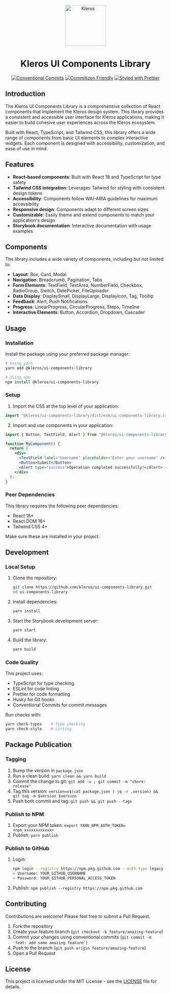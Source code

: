 <p align="center">
  <a href="https://kleros.io">
    <img alt="Kleros" src="https://github.com/kleros/court/blob/master/public/icon-512.png?raw=true" width="128">
  </a>
</p>

<h1 align="center">Kleros UI Components Library</h1>

<p align="center">
  <a href="https://conventionalcommits.org"><img src="https://img.shields.io/badge/Conventional%20Commits-1.0.0-yellow.svg" alt="Conventional Commits"></a>
  <a href="http://commitizen.github.io/cz-cli/"><img src="https://img.shields.io/badge/commitizen-friendly-brightgreen.svg" alt="Commitizen Friendly"></a>
  <a href="https://github.com/prettier/prettier"><img src="https://img.shields.io/badge/styled_with-prettier-ff69b4.svg" alt="Styled with Prettier"></a>
</p>

## Introduction

The Kleros UI Components Library is a comprehensive collection of React components that implement the Kleros design system. This library provides a consistent and accessible user interface for Kleros applications, making it easier to build cohesive user experiences across the Kleros ecosystem.

Built with React, TypeScript, and Tailwind CSS, this library offers a wide range of components from basic UI elements to complex interactive widgets. Each component is designed with accessibility, customization, and ease of use in mind.

## Features

- **React-based components**: Built with React 18 and TypeScript for type safety
- **Tailwind CSS integration**: Leverages Tailwind for styling with consistent design tokens
- **Accessibility**: Components follow WAI-ARIA guidelines for maximum accessibility
- **Responsive design**: Components adapt to different screen sizes
- **Customizable**: Easily theme and extend components to match your application's design
- **Storybook documentation**: Interactive documentation with usage examples

## Components

The library includes a wide variety of components, including but not limited to:

- **Layout**: Box, Card, Modal
- **Navigation**: Breadcrumb, Pagination, Tabs
- **Form Elements**: TextField, TextArea, NumberField, Checkbox, RadioGroup, Switch, DatePicker, FileUploader
- **Data Display**: DisplaySmall, DisplayLarge, DisplayIcon, Tag, Tooltip
- **Feedback**: Alert, Push Notifications
- **Progress**: LinearProgress, CircularProgress, Steps, Timeline
- **Interactive Elements**: Button, Accordion, Dropdown, Cascader

## Usage

### Installation

Install the package using your preferred package manager:

```bash
# Using yarn
yarn add @kleros/ui-components-library

# Using npm
npm install @kleros/ui-components-library
```

### Setup

1. Import the CSS at the top level of your application:

```javascript
import "@kleros/ui-components-library/dist/esm/ui-components-library.css";
```

2. Import and use components in your application:

```jsx
import { Button, TextField, Alert } from "@kleros/ui-components-library";

function MyComponent() {
  return (
    <div>
      <TextField label="Username" placeholder="Enter your username" />
      <Button>Submit</Button>
      <Alert type="success">Operation completed successfully!</Alert>
    </div>
  );
}
```

### Peer Dependencies

This library requires the following peer dependencies:

- React 18+
- React DOM 18+
- Tailwind CSS 4+

Make sure these are installed in your project.

## Development

### Local Setup

1. Clone the repository:

   ```bash
   git clone https://github.com/kleros/ui-components-library.git
   cd ui-components-library
   ```

2. Install dependencies:

   ```bash
   yarn install
   ```

3. Start the Storybook development server:

   ```bash
   yarn start
   ```

4. Build the library:
   ```bash
   yarn build
   ```

### Code Quality

This project uses:

- TypeScript for type checking
- ESLint for code linting
- Prettier for code formatting
- Husky for Git hooks
- Conventional Commits for commit messages

Run checks with:

```bash
yarn check-types    # Type checking
yarn check-style    # Linting
```

## Package Publication

### Tagging

1. Bump the version in `package.json`
2. Run a clean build: `yarn clean && yarn build`
3. Commit the change to git: `git add -u ; git commit -m "chore: release"`
4. Tag this version: `version=v$(cat package.json | jq -r .version) && git tag -m $version $version`
5. Push both commit and tag: `git push && git push --tags`

### Publish to NPM

1. Export your NPM token: `export YARN_NPM_AUTH_TOKEN=<npm_xxxxxxxxxxxx>`
2. Publish: `yarn publish`

### Publish to GitHub

1. Login:

   ```bash
   npm login --registry https://npm.pkg.github.com --auth-type legacy
   > Username: YOUR_GITHUB_USERNAME
   > Password: YOUR_GITHUB_PERSONAL_ACCESS_TOKEN
   ```

2. Publish: `npm publish --registry https://npm.pkg.github.com`

## Contributing

Contributions are welcome! Please feel free to submit a Pull Request.

1. Fork the repository
2. Create your feature branch (`git checkout -b feature/amazing-feature`)
3. Commit your changes using conventional commits (`git commit -m 'feat: add some amazing feature'`)
4. Push to the branch (`git push origin feature/amazing-feature`)
5. Open a Pull Request

## License

This project is licensed under the MIT License - see the [LICENSE](LICENSE) file for details.
